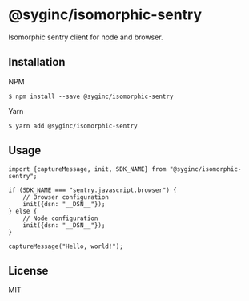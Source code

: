 # @syginc/isomorphic-sentry

Isomorphic sentry client for node and browser.

## Installation

NPM
```
$ npm install --save @syginc/isomorphic-sentry
```

Yarn
```
$ yarn add @syginc/isomorphic-sentry
```

## Usage

```
import {captureMessage, init, SDK_NAME} from "@syginc/isomorphic-sentry";

if (SDK_NAME === "sentry.javascript.browser") {
    // Browser configuration
    init({dsn: "__DSN__"});
} else {
    // Node configuration
    init({dsn: "__DSN__"});
}

captureMessage("Hello, world!");
```

## License

MIT
